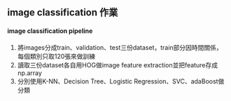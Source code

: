 ## image classification 作業
#### image classification pipeline
1. 將images分成train、validation、test三份dataset，train部分因時間關係，每個類別只取120張來做訓練
2. 讀取三份dataset各自用HOG做image feature extraction並把feature存成np.array
3. 分別使用K-NN、Decision Tree、Logistic Regression、SVC、adaBoost做分類
